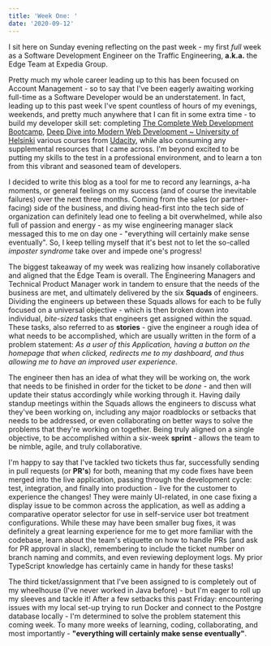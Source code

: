 ```yaml
---
title: 'Week One: '
date: '2020-09-12'
---
```


I sit here on Sunday evening reflecting on the past week - my first _full_ week as a Software Development Engineer on the Traffic Engineering, **a.k.a.** the Edge Team at Expedia Group. 

Pretty much my whole career leading up to this has been focused on Account Management - so to say that I've been eagerly awaiting working full-time as a Software Developer would be an understatement. In fact, leading up to this past week I've spent countless of hours of my evenings, weekends, and pretty much anywhere that I can fit in some extra time - to build my developer skill set: completing [The Complete Web Development Bootcamp](https://www.udemy.com/course/the-complete-web-development-bootcamp/learn/lecture/12385906#overview), [Deep Dive into Modern Web Development ~ University of Helsinki](https://fullstackopen.com/en/) various courses from [Udacity](https://www.udacity.com/), while also consuming any supplemental resources that I came across. I'm beyond excited to be putting my skills to the test in a professional environment, and to learn a ton from this vibrant and seasoned team of developers.

I decided to write this blog as a tool for me to record any learnings, a-ha moments, or general feelings on my success (and of course the inevitable failures) over the next three months. Coming from the sales (or partner-facing) side of the business, and diving head-first into the tech side of organization can definitely lead one to feeling a bit overwhelmed, while also full of passion and energy - as my wise engineering manager slack messaged this to me on day one - "everything will certainly make sense eventually". So, I keep telling myself that it's best not to let the so-called _imposter syndrome_ take over and impede one's progress!

The biggest takeaway of my week was realizing how insanely collaborative and aligned that the Edge Team is overall. The Engineering Managers and Technical Product Manager work in tandem to ensure that the needs of the business are met, and ultimately delivered by the six **Squads** of engineers. Dividing the engineers up between these Squads allows for each to be fully focused on a universal objective - which is then broken down into individual, _bite-sized_ tasks that engineers get assigned within the squad. These tasks, also referred to as **stories** - give the engineer a rough idea of what needs to be accomplished, which are usually written in the form of a problem statement: _As a user of this Application, having a button on the homepage that when clicked, redirects me to my dashboard, and thus allowing me to have an improved user experience_.

The engineer then has an idea of what they will be working on, the work that needs to be finished in order for the ticket to be _done_ - and then will update their status accordingly while working through it. Having daily standup meetings within the Squads allows the engineers to discuss what they've been working on, including any major roadblocks or setbacks that needs to be addressed, or even collaborating on better ways to solve the problems that they're working on together. Being truly aligned on a single objective, to be accomplished within a six-week **sprint** - allows the team to be nimble, agile, and truly collaborative. 

I'm happy to say that I've tackled two tickets thus far, successfully sending in pull requests (or **PR's**) for both, meaning that my code fixes have been merged into the live application, passing through the development cycle: test, integration, and finally into production - live for the customer to experience the changes! They were mainly UI-related, in one case fixing a display issue to be common across the application, as well as adding a comparative operator selector for use in self-service user bot treatment configurations. While these may have been smaller bug fixes, it was definitely a great learning experience for me to get more familiar with the codebase, learn about the team's etiquette on how to handle PRs (and ask for PR approval in slack), remembering to include the ticket number on branch naming and commits, and even reviewing deployment logs. My prior TypeScript knowledge has certainly came in handy for these tasks! 

The third ticket/assignment that I've been assigned to is completely out of my wheelhouse (I've never worked in Java before) - but I'm eager to roll up my sleeves and tackle it! After a few setbacks this past Friday: encountering issues with my local set-up trying to run Docker and connect to the Postgre database locally - I'm determined to solve the problem statement this coming week. To many more weeks of learning, coding, collaborating, and most importantly - **"everything will certainly make sense eventually"**.